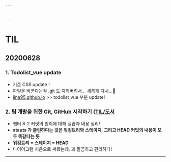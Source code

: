 ```yaml
---


---
```


<h1 id="til">TIL</h1>
<h2 id="section">20200628</h2>
<h3 id="todolist_vue-update">1. Todolist_vue update</h3>
<ul>
<li>기존 CSS update !</li>
<li>파일을 바꾼다는걸 .git 도 지워버려서… 새롭게 다시…😤</li>
<li><a href="http://jina95.github.io">jina95.github.io</a> &gt;&gt; todolist_vue 부분 update!</li>
</ul>
<h3 id="팀-개발을-위한-git-github-시작하기-til도서">2. 팀 개발을 위한 Git, GitHub 시작하기 (<a href="https://github.com/jina95/TIL/tree/master/%EB%8F%84%EC%84%9C">TIL/도서</a></h3>
<ul>
<li>챕터 8-2 커밋의 원리에 대해 실습과 내용 정리!</li>
<li><strong>stauts 가 클린하다는 것은 워킹트리와 스테이지, 그리고 HEAD 커밋의 내용이 모두 똑같다는 뜻</strong></li>
<li><strong>워킹트리 = 스테이지 = HEAD</strong></li>
<li>다이어그램 처음으로 써봤는데, 꽤 깔끔하고 편리하다!</li>
</ul>
<hr>

